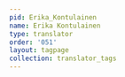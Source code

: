 ```yaml
---
pid: Erika_Kontulainen
name: Erika Kontulainen
type: translator
order: '051'
layout: tagpage
collection: translator_tags
---
```

